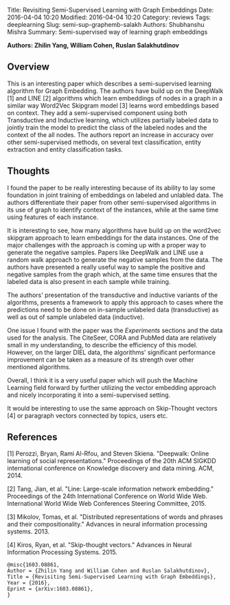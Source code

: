 Title: Revisiting Semi-Supervised Learning with Graph Embeddings
Date: 2016-04-04 10:20
Modified: 2016-04-04 10:20
Category: reviews
Tags: deeplearning
Slug: semi-sup-graphemb-salakh
Authors: Shubhanshu Mishra
Summary: Semi-supervised way of learning graph embeddings

**Authors: Zhilin Yang, William Cohen, Ruslan Salakhutdinov**

## Overview

This is an interesting paper which describes a semi-supervised learning algorithm for Graph Embedding. The authors have build up on the DeepWalk \[1\] and LINE \[2\] algorithms which learn embeddings of nodes in a graph in a similar way Word2Vec Skipgram model \[3\] learns word embeddings based on context. They add a semi-supervised component using both Transductive and Inductive learning, which utilizes partially labeled data to jointly train the model to predict the class of the labeled nodes and the context of the all nodes. The authors report an increase in accuracy over other semi-supervised methods, on several text classification, entity extraction and entity classification tasks.

## Thoughts

I found the paper to be really interesting because of its ability to lay some foundation in joint training of embeddings on labeled and unlabled data. The authors differentiate their paper from other semi-supervised algorithms in its use of graph to identify context of the instances, while at the same time using features of each instance.

It is interesting to see, how many algorithms have build up on the word2vec skipgram approach to learn embeddings for the data instances. One of the major challenges with the approach is coming up with a proper way to generate the negative samples. Papers like DeepWalk and LINE use a random walk approach to generate the negative samples from the data. The authors have presented a really useful way to sample the positive and negative samples from the graph which, at the same time ensures that the labeled data is also present in each sample while training.

The authors' presentation of the transductive and inductive variants of the algorithms, presents a framework to apply this approach to cases where the predictions need to be done on in-sample unlabeled data \(transductive\) as well as out of sample unlabeled data \(inductive\).

One issue I found with the paper was the _Experiments_ sections and the data used for the analysis. The CiteSeer, CORA and PubMed data are relatively small in my understanding, to describe the efficiency of this model. However, on the larger DIEL data, the algorithms' significant performance improvement can be taken as a measure of its strength over other mentioned algorithms.

Overall, I think it is a very useful paper which will push the Machine Learning field forward by further utilizing the vector embedding approach and nicely incorporating it into a semi-supervised setting.

It would be interesting to use the same approach on Skip-Thought vectors \[4\] or paragraph vectors connected by topics, users etc.

## References

\[1\] Perozzi, Bryan, Rami Al-Rfou, and Steven Skiena. "Deepwalk: Online learning of social representations." Proceedings of the 20th ACM SIGKDD international conference on Knowledge discovery and data mining. ACM, 2014.

\[2\] Tang, Jian, et al. "Line: Large-scale information network embedding." Proceedings of the 24th International Conference on World Wide Web. International World Wide Web Conferences Steering Committee, 2015.

\[3\] Mikolov, Tomas, et al. "Distributed representations of words and phrases and their compositionality." Advances in neural information processing systems. 2013.

\[4\] Kiros, Ryan, et al. "Skip-thought vectors." Advances in Neural Information Processing Systems. 2015.

```
@misc{1603.08861,
Author = {Zhilin Yang and William Cohen and Ruslan Salakhutdinov},
Title = {Revisiting Semi-Supervised Learning with Graph Embeddings},
Year = {2016},
Eprint = {arXiv:1603.08861},
}
```




